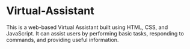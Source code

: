 # Virtual-Assistant
This is a web-based Virtual Assistant built using HTML, CSS, and JavaScript. It can assist users by performing basic tasks, responding to commands, and providing useful information.
